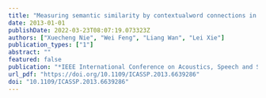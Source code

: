 ```yaml
---
title: "Measuring semantic similarity by contextualword connections in Chinese news story segmentation"
date: 2013-01-01
publishDate: 2022-03-23T08:07:19.073323Z
authors: ["Xuecheng Nie", "Wei Feng", "Liang Wan", "Lei Xie"]
publication_types: ["1"]
abstract: ""
featured: false
publication: "*IEEE International Conference on Acoustics, Speech and Signal Processing, ICASSP 2013, Vancouver, BC, Canada, May 26-31, 2013*"
url_pdf: "https://doi.org/10.1109/ICASSP.2013.6639286"
doi: "10.1109/ICASSP.2013.6639286"
---
```


